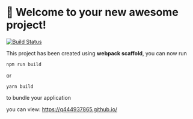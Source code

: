 # 🚀 Welcome to your new awesome project!

[![Build Status](https://travis-ci.org/q444937865/react-zz.svg?branch=master)](https://travis-ci.org/q444937865/react-zz)


This project has been created using **webpack scaffold**, you can now run

```
npm run build
```

or

```
yarn build
```

to bundle your application

you can view: https://q444937865.github.io/

